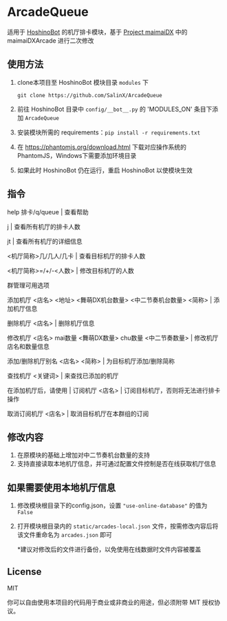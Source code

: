 # ArcadeQueue
适用于 [HoshinoBot](https://github.com/Ice9Coffee/HoshinoBot) 的机厅排卡模块，基于 [Project maimaiDX](https://github.com/Yuri-YuzuChaN/maimaiDX) 中的 maimaiDXArcade 进行二次修改

## 使用方法
1. clone本项目至 HoshinoBot 模块目录 `modules` 下
    ``` git
    git clone https://github.com/SalinX/ArcadeQueue
    ```

2. 前往 HoshinoBot 目录中 `config/__bot__.py` 的 'MODULES_ON' 条目下添加 `ArcadeQueue`
3. 安装模块所需的 requirements：`pip install -r requirements.txt`
4. 在 https://phantomjs.org/download.html 下载对应操作系统的 PhantomJS，Windows下需要添加环境目录
5. 如果此时 HoshinoBot 仍在运行，重启 HoshinoBot 以使模块生效

## 指令
help 排卡/q/queue | 查看帮助

j | 查看所有机厅的排卡人数

jt | 查看所有机厅的详细信息

<机厅简称>几/几人/几卡 | 查看目标机厅的排卡人数

<机厅简称>=/+/-<人数> | 修改目标机厅的人数


群管理可用选项

添加机厅 <店名> <地址> <舞萌DX机台数量> <中二节奏机台数量> <简称> | 添加机厅信息

删除机厅 <店名> | 删除机厅信息

修改机厅 <店名> mai数量 <舞萌DX数量> chu数量 <中二节奏数量> | 修改机厅店名和数量信息

添加/删除机厅别名 <店名> <简称> | 为目标机厅添加/删除简称

查找机厅 <关键词> | 来查找已添加的机厅

在添加机厅后，请使用 | 订阅机厅 <店名> | 订阅目标机厅，否则将无法进行排卡操作

取消订阅机厅 <店名> | 取消目标机厅在本群组的订阅


## 修改内容
1. 在原模块的基础上增加对中二节奏机台数量的支持
2. 支持直接读取本地机厅信息，并可通过配置文件控制是否在线获取机厅信息

## 如果需要使用本地机厅信息
1. 修改模块根目录下的config.json，设置 `"use-online-database"` 的值为 `False`
2. 打开模块根目录内的 `static/arcades-local.json` 文件，按需修改内容后将该文件重命名为 `arcades.json` 即可

   *建议对修改后的文件进行备份，以免使用在线数据时文件内容被覆盖

## License

MIT

你可以自由使用本项目的代码用于商业或非商业的用途，但必须附带 MIT 授权协议。
